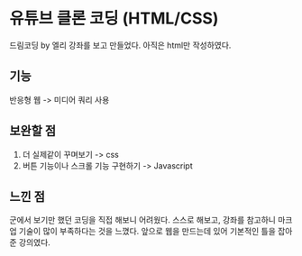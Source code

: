 # 유튜브 클론 코딩 (HTML/CSS)
드림코딩 by 엘리 강좌를 보고 만들었다. 아직은 html만 작성하였다.

## 기능
반응형 웹 -> 미디어 쿼리 사용

## 보완할 점
1. 더 실제같이 꾸며보기 -> css 
2. 버튼 기능이나 스크롤 기능 구현하기 -> Javascript

## 느낀 점
군에서 보기만 했던 코딩을 직접 해보니 어려웠다. 스스로 해보고, 강좌를 참고하니 마크업 기술이 많이 부족하다는 것을 느꼈다. 앞으로 웹을 만드는데 있어 기본적인 틀을 잡아준 강의였다.
